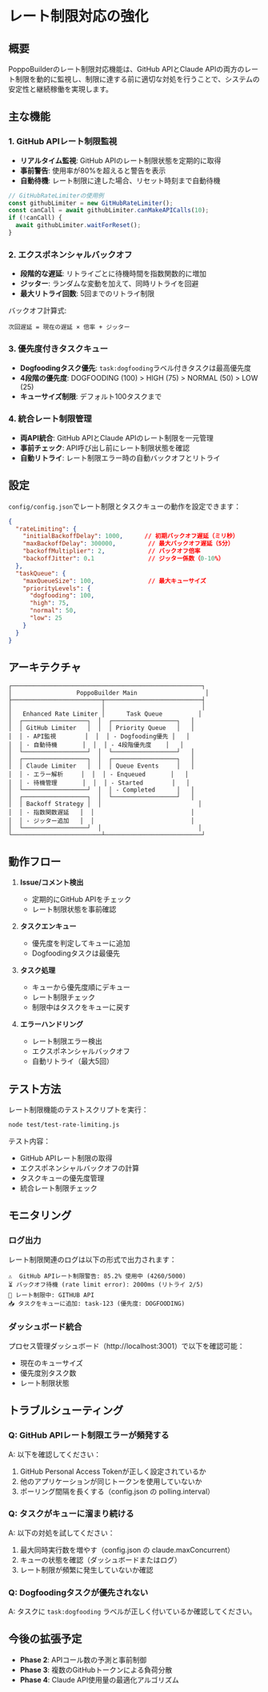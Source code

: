 # レート制限対応の強化

## 概要

PoppoBuilderのレート制限対応機能は、GitHub APIとClaude APIの両方のレート制限を動的に監視し、制限に達する前に適切な対処を行うことで、システムの安定性と継続稼働を実現します。

## 主な機能

### 1. GitHub APIレート制限監視

- **リアルタイム監視**: GitHub APIのレート制限状態を定期的に取得
- **事前警告**: 使用率が80%を超えると警告を表示
- **自動待機**: レート制限に達した場合、リセット時刻まで自動待機

```javascript
// GitHubRateLimiterの使用例
const githubLimiter = new GitHubRateLimiter();
const canCall = await githubLimiter.canMakeAPICalls(10);
if (!canCall) {
  await githubLimiter.waitForReset();
}
```

### 2. エクスポネンシャルバックオフ

- **段階的な遅延**: リトライごとに待機時間を指数関数的に増加
- **ジッター**: ランダムな変動を加えて、同時リトライを回避
- **最大リトライ回数**: 5回までのリトライ制限

バックオフ計算式:
```
次回遅延 = 現在の遅延 × 倍率 + ジッター
```

### 3. 優先度付きタスクキュー

- **Dogfoodingタスク優先**: `task:dogfooding`ラベル付きタスクは最高優先度
- **4段階の優先度**: DOGFOODING (100) > HIGH (75) > NORMAL (50) > LOW (25)
- **キューサイズ制限**: デフォルト100タスクまで

### 4. 統合レート制限管理

- **両API統合**: GitHub APIとClaude APIのレート制限を一元管理
- **事前チェック**: API呼び出し前にレート制限状態を確認
- **自動リトライ**: レート制限エラー時の自動バックオフとリトライ

## 設定

`config/config.json`でレート制限とタスクキューの動作を設定できます：

```json
{
  "rateLimiting": {
    "initialBackoffDelay": 1000,      // 初期バックオフ遅延（ミリ秒）
    "maxBackoffDelay": 300000,         // 最大バックオフ遅延（5分）
    "backoffMultiplier": 2,            // バックオフ倍率
    "backoffJitter": 0.1               // ジッター係数（0-10%）
  },
  "taskQueue": {
    "maxQueueSize": 100,               // 最大キューサイズ
    "priorityLevels": {
      "dogfooding": 100,
      "high": 75,
      "normal": 50,
      "low": 25
    }
  }
}
```

## アーキテクチャ

```
┌─────────────────────────────────────────────────────┐
│                  PoppoBuilder Main                   │
├─────────────────────────┬───────────────────────────┤
│                         │                           │
│   Enhanced Rate Limiter │      Task Queue          │
│  ┌──────────────────┐  │  ┌──────────────────┐   │
│  │ GitHub Limiter   │  │  │ Priority Queue   │   │
│  │ - API監視        │  │  │ - Dogfooding優先 │   │
│  │ - 自動待機       │  │  │ - 4段階優先度    │   │
│  └──────────────────┘  │  └──────────────────┘   │
│  ┌──────────────────┐  │  ┌──────────────────┐   │
│  │ Claude Limiter   │  │  │ Queue Events     │   │
│  │ - エラー解析     │  │  │ - Enqueued       │   │
│  │ - 待機管理       │  │  │ - Started        │   │
│  └──────────────────┘  │  │ - Completed      │   │
│  ┌──────────────────┐  │  └──────────────────┘   │
│  │ Backoff Strategy │  │                           │
│  │ - 指数関数遅延   │  │                           │
│  │ - ジッター追加   │  │                           │
│  └──────────────────┘  │                           │
└─────────────────────────┴───────────────────────────┘
```

## 動作フロー

1. **Issue/コメント検出**
   - 定期的にGitHub APIをチェック
   - レート制限状態を事前確認

2. **タスクエンキュー**
   - 優先度を判定してキューに追加
   - Dogfoodingタスクは最優先

3. **タスク処理**
   - キューから優先度順にデキュー
   - レート制限チェック
   - 制限中はタスクをキューに戻す

4. **エラーハンドリング**
   - レート制限エラー検出
   - エクスポネンシャルバックオフ
   - 自動リトライ（最大5回）

## テスト方法

レート制限機能のテストスクリプトを実行：

```bash
node test/test-rate-limiting.js
```

テスト内容：
- GitHub APIレート制限の取得
- エクスポネンシャルバックオフの計算
- タスクキューの優先度管理
- 統合レート制限チェック

## モニタリング

### ログ出力

レート制限関連のログは以下の形式で出力されます：

```
⚠️  GitHub APIレート制限警告: 85.2% 使用中 (4260/5000)
⏳ バックオフ待機 (rate limit error): 2000ms (リトライ 2/5)
🎸 レート制限中: GITHUB API
📥 タスクをキューに追加: task-123 (優先度: DOGFOODING)
```

### ダッシュボード統合

プロセス管理ダッシュボード（http://localhost:3001）で以下を確認可能：
- 現在のキューサイズ
- 優先度別タスク数
- レート制限状態

## トラブルシューティング

### Q: GitHub APIレート制限エラーが頻発する

A: 以下を確認してください：
1. GitHub Personal Access Tokenが正しく設定されているか
2. 他のアプリケーションが同じトークンを使用していないか
3. ポーリング間隔を長くする（config.json の polling.interval）

### Q: タスクがキューに溜まり続ける

A: 以下の対処を試してください：
1. 最大同時実行数を増やす（config.json の claude.maxConcurrent）
2. キューの状態を確認（ダッシュボードまたはログ）
3. レート制限が頻繁に発生していないか確認

### Q: Dogfoodingタスクが優先されない

A: タスクに `task:dogfooding` ラベルが正しく付いているか確認してください。

## 今後の拡張予定

- **Phase 2**: APIコール数の予測と事前制御
- **Phase 3**: 複数のGitHubトークンによる負荷分散
- **Phase 4**: Claude API使用量の最適化アルゴリズム